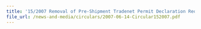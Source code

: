 ```yaml
---
title: '15/2007 Removal of Pre-Shipment Tradenet Permit Declaration Requirements for Certain Exports/Re-Exports to the Democratic People’s Republic of Korea and Iran'
file_url: /news-and-media/circulars/2007-06-14-Circular152007.pdf
---
```

